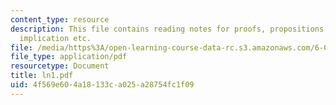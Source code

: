 ```yaml
---
content_type: resource
description: This file contains reading notes for proofs, propositions, proving an
  implication etc.
file: /media/https%3A/open-learning-course-data-rc.s3.amazonaws.com/6-042j-mathematics-for-computer-science-fall-2005/4f569e604a18133ca025a28754fc1f09_ln1.pdf
file_type: application/pdf
resourcetype: Document
title: ln1.pdf
uid: 4f569e60-4a18-133c-a025-a28754fc1f09
---
```

